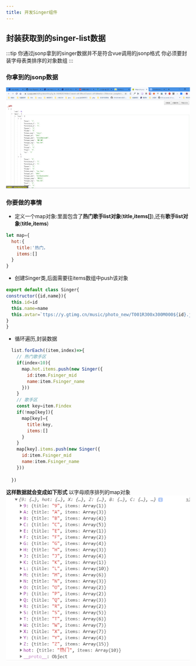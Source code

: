 ```yaml
---
title: 开发Singer组件
---
```

## 封装获取到的singer-list数据
:::tip
你通过jsonp拿到的singer数据并不是符合vue调用的jsonp格式
你必须要封装字母表类排序的对象数组
:::
### 你拿到的jsonp数据
![](./images/2019-11-19-17-23-45.png)
### 你要做的事情
- 定义一个map对象:里面包含了**热门歌手list对象**(**title,items[]**),还有**歌手list对象**(**title,items**)
```js
let map={
  hot:{
    title:'热门，
    items:[]
  }
}
```
- 创建Singer类,后面需要往items数组中push该对象
```js
export default class Singer{
constructor({id,name}){
  this.id=id
  this.name=name
  this.avtar=`ttps://y.gtimg.cn/music/photo_new/T001R300x300M000${id}.jpg?max_age=2592000`
}
}

```

- 循环遍历,封装数据

```js
  list.forEach((item,index)=>{
    // 热门歌手区
    if(index<10){
      map.hot.items.push(new Singer({
        id:item.Fsinger_mid
        name:item.Fsinger_name
      }))
    }
    // 歌手区
    const key=item.Findex
    if(!map[key]){
      map[key]={
        title:key,
        items:[]
      }
    }
    map[key].items.push(new Singer({
      id:item.Fsinger_mid
      name:item.Fsinger_name
    }))

  })

```
**这样数据就会变成如下形式**
以字母顺序排列的map对象
![](./images/2019-11-19-18-08-15.png)

